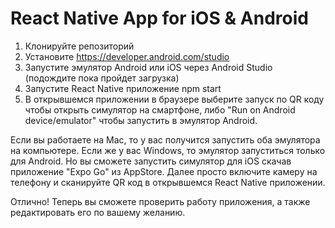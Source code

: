 # React Native App for iOS & Android

1. Клонируйте репозиторий 
2. Установите https://developer.android.com/studio
3. Запустите эмулятор Android или iOS через Android Studio (подождите пока пройдет загрузка)
4. Запустите React Native приложение npm start
5. В открывшемся приложении в браузере выберите запуск по QR коду чтобы открыть симулятор на смартфоне, либо "Run on Android device/emulator" чтобы запустить в эмулятор Android. 

Если вы работаете на Mac, то у вас получится запустить оба эмулятора на компьютере. 
Если же у вас Windows, то эмулятор запуститься только для Android. Но вы сможете запустить симулятор для iOS скачав приложение "Expo Go" из AppStore. Далее просто включите камеру на телефону и сканируйте QR код в открывшемся React Native приложении. 

Отлично! Теперь вы сможете проверить работу приложения, а также редактировать его по вашему желанию. 